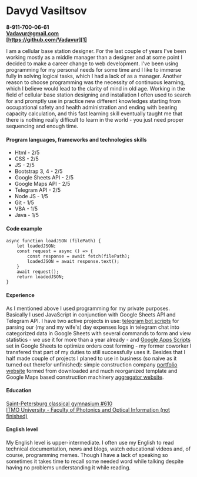 # Davyd Vasiltsov

**8-911-700-06-61**  
**Vadavur@gmail.com**  
**[https://github.com/Vadavur][1]**

I am a cellular base station designer. For the last couple of years I've been working mostly as a middle manager than a designer and at some point I decided to make a career change to web development. I've been using programming for my personal needs for some time and I like to immerse fully in solving logical tasks, which I had a lack of as a manager. Another reason to choose programming was the necessity of continuous learning, which I believe would lead to the clarity of mind in old age. Working in the field of cellular base station designing and installation I often used to search for and promptly use in practice new different knowledges starting from occupational safety and health administration and ending with bearing capacity calculation, and this fast learning skill eventually taught me that there is nothing really difficult to learn in the world - you just need proper sequencing and enough time.

#### Program languages, frameworks and technologies skills

- Html - 2/5
- CSS - 2/5
- JS - 2/5
- Bootstrap 3, 4 - 2/5
- Google Sheets API - 2/5
- Google Maps API - 2/5
- Telegram API - 2/5
- Node JS - 1/5
- Git - 1/5
- VBA - 1/5
- Java - 1/5

#### Code example

    async function loadJSON (filePath) {
    	let loadedJSON;
    	const request = async () => {
        	const response = await fetch(filePath);
        	loadedJSON = await response.text();
    	}
    	await request();
    	return loadedJSON;
    }

#### Experience

As I mentioned above I used programming for my private purposes. Basically I used JavaScript in conjunction with Google Sheets API and Telegram API. I have two active projects in use: [telegram bot scripts][2] for parsing our (my and my wife's) day expenses logs in telegram chat into categorized data in Google Sheets with several commands to form and view statistics - we use it for more than a year already - and [Google Apps Scripts][3] set in Google Sheets to optimize orders cost forming - my former coworker I transfered that part of my duties to still successfully uses it. Besides that I half made couple of projects I planed to use in business (so naive as it turned out therefor unfinished): simple construction company [portfolio website][4] formed from downloaded and much reorganized template and Google Maps based construction machinery [aggregator website][5].

#### Education

[Saint-Petersburg classical gymnasium #610][6]  
[ITMO University - Faculty of Photonics and Optical Information (not finished)][7]

#### English level

My English level is upper-intermediate. I often use my English to read technical documentation, news and blogs, watch educational videos and, of course, programming memes. Though I have a lack of speaking so sometimes it takes time to recall some needed word while talking despite having no problems understanding it while reading.

[1]: https://github.com/Vadavur "My git"
[2]: https://github.com/Vadavur/SuperBabloBot "Github"
[3]: https://github.com/Vadavur/SupplySheets "Github"
[4]: https://github.com/Vadavur/utgard "Github"
[5]: https://github.com/Vadavur/SpecTec "Github"
[6]: http://610.ru/personae/?id=42
[7]: http://photon.ifmo.ru/en/
